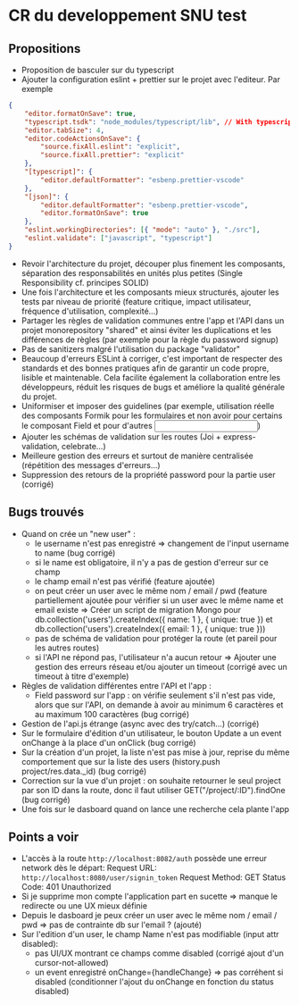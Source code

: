 # CR du developpement SNU test

## Propositions

- Proposition de basculer sur du typescript
- Ajouter la configuration eslint + prettier sur le projet avec l'editeur.
  Par exemple

```json
{
    "editor.formatOnSave": true,
    "typescript.tsdk": "node_modules/typescript/lib", // With typescript
    "editor.tabSize": 4,
    "editor.codeActionsOnSave": {
        "source.fixAll.eslint": "explicit",
        "source.fixAll.prettier": "explicit"
    },
    "[typescript]": {
        "editor.defaultFormatter": "esbenp.prettier-vscode"
    },
    "[json]": {
        "editor.defaultFormatter": "esbenp.prettier-vscode",
        "editor.formatOnSave": true
    },
    "eslint.workingDirectories": [{ "mode": "auto" }, "./src"],
    "eslint.validate": ["javascript", "typescript"]
}
```

- Revoir l'architecture du projet, découper plus finement les composants, séparation des responsabilités en unités plus petites (Single Responsibility cf. principes SOLID)
- Une fois l'architecture et les composants mieux structurés, ajouter les tests par niveau de priorité (feature critique, impact utilisateur, fréquence d'utilisation, complexité...)
- Partager les règles de validation communes entre l'app et l'API dans un projet monorepository "shared" et ainsi éviter les duplications et les différences de règles (par exemple pour la règle du password signup)
- Pas de sanitizers malgré l'utilisation du package "validator"
- Beaucoup d'erreurs ESLint à corriger, c'est important de respecter des standards et des bonnes pratiques afin de garantir un code propre, lisible et maintenable. Cela facilite également la collaboration entre les développeurs, réduit les risques de bugs et améliore la qualité générale du projet.
- Uniformiser et imposer des guidelines (par exemple, utilisation réelle des composants Formik pour les formulaires <Field /> et non avoir pour certains le composant Field et pour d'autres <input />)
- Ajouter les schémas de validation sur les routes (Joi + express-validation, celebrate...)
- Meilleure gestion des erreurs et surtout de manière centralisée (répétition des messages d'erreurs...)
- Suppression des retours de la propriété password pour la partie user (corrigé)

## Bugs trouvés

- Quand on crée un "new user" :
  - le username n'est pas enregistré => changement de l'input username to name (bug corrigé)
  - si le name est obligatoire, il n'y a pas de gestion d'erreur sur ce champ
  - le champ email n'est pas vérifié (feature ajoutée)
  - on peut créer un user avec le même nom / email / pwd (feature partiellement ajoutée pour vérifier si un user avec le même name et email existe => Créer un script de migration Mongo pour db.collection('users').createIndex({ name: 1 }, { unique: true }) et db.collection('users').createIndex({ email: 1 }, { unique: true }))
  - pas de schéma de validation pour protéger la route (et pareil pour les autres routes)
  - si l'API ne répond pas, l'utilisateur n'a aucun retour => Ajouter une gestion des erreurs réseau et/ou ajouter un timeout (corrigé avec un timeout à titre d'exemple)
- Règles de validation différentes entre l'API et l'app :
  - Field password sur l'app : on vérifie seulement s'il n'est pas vide, alors que sur l'API, on demande à avoir au minimum 6 caractères et au maximum 100 caractères (bug corrigé)
- Gestion de l'api.js étrange (async avec des try/catch...) (corrigé)
- Sur le formulaire d'édition d'un utilisateur, le bouton Update a un event onChange à la place d'un onClick (bug corrigé)
- Sur la création d'un projet, la liste n'est pas mise à jour, reprise du même comportement que sur la liste des users (history.push project/res.data._id) (bug corrigé)
- Correction sur la vue d'un projet : on souhaite retourner le seul project par son ID dans la route, donc il faut utiliser GET("/project/:ID").findOne (bug corrigé)
- Une fois sur le dasboard quand on lance une recherche cela plante l'app

## Points a voir

- L'accès à la route `http://localhost:8082/auth` possède une erreur network dès le départ:
Request URL: `http://localhost:8080/user/signin_token`
Request Method: GET
Status Code: 401 Unauthorized
- Si je supprime mon compte l'application part en sucette => manque le redirecte ou une UX mieux définie
- Depuis le dasboard je peux créer un user avec le même nom / email / pwd => pas de contrainte db sur l'email ? (ajouté)
- Sur l'edition d'un user, le champ Name n'est pas modifiable (input attr disabled):
  - pas UI/UX montrant ce champs comme disabled (corrigé ajout d'un cursor-not-allowed)
  - un event enregistré onChange={handleChange} => pas corréhent si disabled (conditionner l'ajout du onChange en fonction du status disabled)
